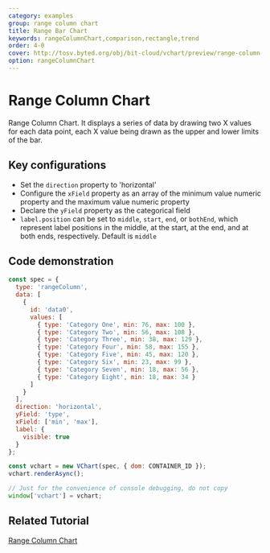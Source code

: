 ```yaml
---
category: examples
group: range column chart
title: Range Bar Chart
keywords: rangeColumnChart,comparison,rectangle,trend
order: 4-0
cover: http://tosv.byted.org/obj/bit-cloud/vchart/preview/range-column-chart/range-bar.png
option: rangeColumnChart
---
```


# Range Column Chart

Range Column Chart. It displays a series of data by drawing two X values for each data point, each X value being drawn as the upper and lower limits of the bar.

## Key configurations

- Set the `direction` property to 'horizontal'
- Configure the `xField` property as an array of the minimum value numeric property and the maximum value numeric property
- Declare the `yField` property as the categorical field
- `label.position` can be set to `middle`, `start`, `end`, or `bothEnd`, which represent label positions in the middle, at the start, at the end, and at both ends, respectively. Default is `middle`

## Code demonstration

```javascript livedemo
const spec = {
  type: 'rangeColumn',
  data: [
    {
      id: 'data0',
      values: [
        { type: 'Category One', min: 76, max: 100 },
        { type: 'Category Two', min: 56, max: 108 },
        { type: 'Category Three', min: 38, max: 129 },
        { type: 'Category Four', min: 58, max: 155 },
        { type: 'Category Five', min: 45, max: 120 },
        { type: 'Category Six', min: 23, max: 99 },
        { type: 'Category Seven', min: 18, max: 56 },
        { type: 'Category Eight', min: 18, max: 34 }
      ]
    }
  ],
  direction: 'horizontal',
  yField: 'type',
  xField: ['min', 'max'],
  label: {
    visible: true
  }
};

const vchart = new VChart(spec, { dom: CONTAINER_ID });
vchart.renderAsync();

// Just for the convenience of console debugging, do not copy
window['vchart'] = vchart;
```

## Related Tutorial

[Range Column Chart](link)
